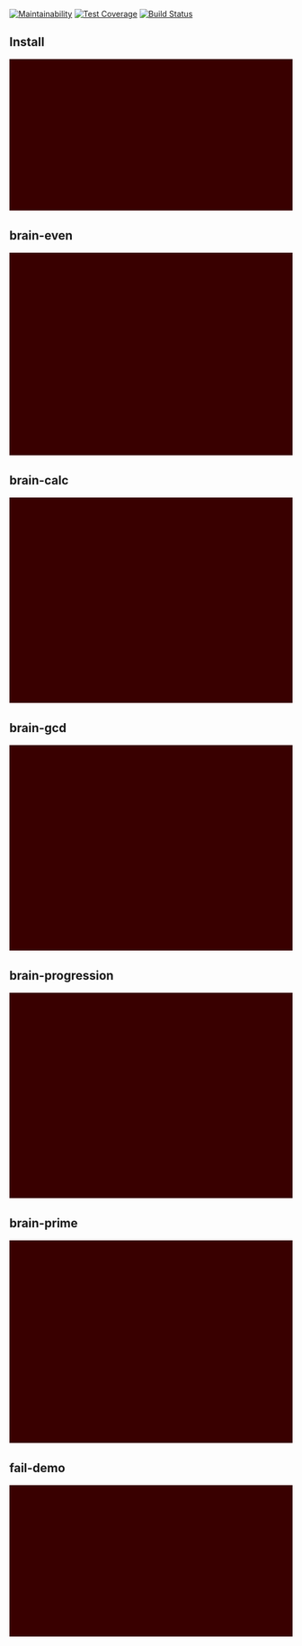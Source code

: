 [![Maintainability](https://api.codeclimate.com/v1/badges/b634715e8f32436726d3/maintainability)](https://codeclimate.com/github/NewDekart/frontend-project-lvl1/maintainability)
[![Test Coverage](https://api.codeclimate.com/v1/badges/b634715e8f32436726d3/test_coverage)](https://codeclimate.com/github/NewDekart/frontend-project-lvl1/test_coverage)
[![Build Status](https://travis-ci.org/NewDekart/frontend-project-lvl1.svg?branch=master)](https://travis-ci.org/NewDekart/frontend-project-lvl1)

## Install
![](./asciinema/gif/install.gif)

## brain-even
![](./asciinema/gif/even.gif)

## brain-calc
![](./asciinema/gif/calc.gif)

## brain-gcd
![](./asciinema/gif/gcd.gif)

## brain-progression
![](./asciinema/gif/progression.gif)

## brain-prime
![](./asciinema/gif/even.gif)

## fail-demo
![](./asciinema/gif/fail.gif)

